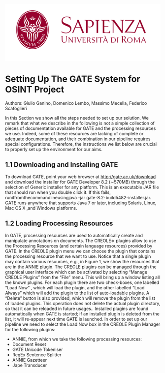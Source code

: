 ![alt text](https://github.com/Scafooo/Ontology-Population-for-Open-Source-Intelligence-a-GATE-based-Solution/blob/master/images/logo.png)

# Setting Up The GATE System for OSINT Project

Authors: Giulio Ganino, Domenico Lembo, Massimo Mecella, Federico Scafoglieri

In this Section we show all the steps needed to set up our solution. We remark that what we describe in the following is not a simple collection of pieces of documentation available for GATE and the processing resources we use. Indeed, some of these resources are lacking of complete or adequate documentation, and their combination in our pipeline requires special configurations. Therefore, the instructions we list below are crucial to properly set up the environment for our aims.

## 1.1 Downloading and Installing GATE
To download GATE, point your web browser at http://gate.ac.uk/download and download the installer for GATE Developer 8.2 (∼570MB) through the selection of Generic installer for any platform. This is an executable JAR file that should run when you double click it. If this fails, runitfromthecommandlineusingjava -jar gate-8.2-build5482-installer.jar. GATE runs anywhere that supports Java 7 or later, including Solaris, Linux, Mac OS X ,and Windows platforms.

## 1.2 Loading Processing Resources

In GATE, processing resources are used to automatically create and manipulate annotations on documents. The CREOLE∗ plugins allow to use the Processing Resources (and certain language resources) provided by GATE. In the CREOLE plugin menu we can choose the plugin that contains the processing resource that we want to use. Notice that a single plugin may contain various resources, e.g., in Figure 1, we show the resources that are in the ANNIE plugin.
The CREOLE plugins can be managed through the graphical user interface which can be activated by selecting “Manage CREOLE Plugins” from the “File” menu. This will bring up a window listing all the known plugins. For each plugin there are two check-boxes, one labelled “Load Now” , which will load the plugin, and the other labelled “Load Always” which will add the plugin to the list of auto-loadable plugins. A “Delete” button is also provided, which will remove the plugin from the list of loaded plugins. This operation does not delete the actual plugin directory, so that it can be reloaded in future usages.. Installed plugins are found automatically when GATE is started; if an installed plugin is deleted from the list, it will re-appear next time GATE is launched.
In order to set up our pipeline we need to select the Load Now box in the CREOLE Plugin Manager for the following plugins:

* ANNIE, from which we take the following processing resources:
* Document Reset
* GATE Unicode Tokeniser 
* RegEx Sentence Splitter
* ANNIE Gazetteer
* Jape Transducer

